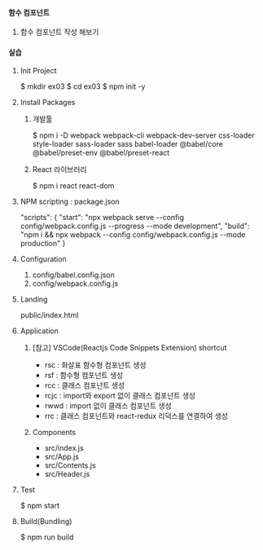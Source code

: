 #### 함수 컴포넌트
1. 함수 컴포넌트 작성 해보기


#### 실습
1. Init Project

    $ mkdir ex03
    $ cd ex03
    $ npm init -y 

2. Install Packages
   
   1) 개발툴
   
        $ npm i -D webpack webpack-cli webpack-dev-server css-loader style-loader sass-loader sass babel-loader @babel/core @babel/preset-env @babel/preset-react

   2) React 라이브러리

        $ npm i react react-dom


3. NPM scripting : package.json

    "scripts": {
        "start": "npx webpack serve --config config/webpack.config.js --progress --mode development",
        "build": "npm i && npx webpack --config config/webpack.config.js --mode production"
    } 

4. Configuration

    1) config/babel.config.json
    2) config/webpack.config.js

5. Landing

    public/index.html

6. Application
   
   1) [참고] VSCode(Reactjs Code Snippets Extension) shortcut

       - rsc : 화살표 함수형 컴포넌트 생성
       - rsf : 함수형 컴포넌트 생성 
       - rcc : 클래스 컴포넌트 생성
       - rcjc : import와 export 없이 클래스 컴포넌트 생성
       - rwwd : import 없이 클래스 컴포넌트 생성
       - rrc : 클래스 컴포넌트와 react-redux 리덕스를 연결하여 생성

   2) Components
    
       - src/index.js
       - src/App.js
       - src/Contents.js
       - src/Header.js
   
7. Test

    $ npm start

8. Build(Bundling)

    $ npm run build
